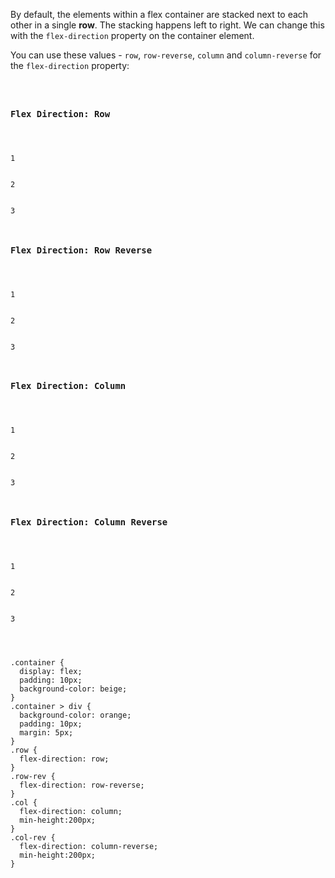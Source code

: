 By default, the elements within
a flex container are stacked
next to each other in a
single **row**. The stacking happens
left to right. We can change this
with the `flex-direction` property
on the container element.

You can use these values - `row`,
`row-reverse`, `column`
and
`column-reverse` for the
`flex-direction` property:

<codeblock language="css" type="lesson">
<code>
<panel language="html">
<h3>Flex Direction: Row</h3>
<div class="container row">
  <div class = "inner-div">1</div>
  <div class = "inner-div">2</div>
  <div class = "inner-div">3</div>
</div>
<h3>Flex Direction: Row Reverse</h3>
<div class="container row-rev">
  <div class = "inner-div">1</div>
  <div class = "inner-div">2</div>
  <div class = "inner-div">3</div>
</div>
<h3>Flex Direction: Column</h3>
<div class="container col">
  <div class = "inner-div">1</div>
  <div class = "inner-div">2</div>
  <div class = "inner-div">3</div>
</div>
<h3>Flex Direction: Column Reverse</h3>
<div class="container col-rev">
  <div class = "inner-div">1</div>
  <div class = "inner-div">2</div>
  <div class = "inner-div">3</div>
</div>
</panel>
<panel language="css">
.container {
  display: flex;
  padding: 10px;
  background-color: beige;
}
.container > div {
  background-color: orange;
  padding: 10px;
  margin: 5px;
}
.row {
  flex-direction: row;
}
.row-rev {
  flex-direction: row-reverse;
}
.col {
  flex-direction: column;
  min-height:200px;
}
.col-rev {
  flex-direction: column-reverse;
  min-height:200px;
}
</panel>
</code>
</codeblock>